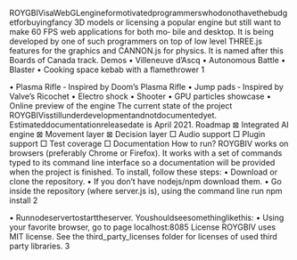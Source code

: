 ROYGBIVisaWebGLengineformotivatedprogrammerswhodonothavethebudgetforbuyingfancy
3D models or licensing a popular engine but still want to make 60 FPS web applications for both mo‑
bile and desktop. It is being developed by one of such programmers on top of low level THREE.js
features for the graphics and CANNON.js for physics. It is named after this Boards of Canada track.
Demos
• Villeneuve d’Ascq
• Autonomous Battle
• Blaster
• Cooking space kebab with a flamethrower
1

• Plasma Rifle ‑ Inspired by Doom’s Plasma Rifle
• Jump pads ‑ Inspired by Valve’s Ricochet
• Electro shock
• Shooter
• GPU particles showcase
• Online preview of the engine
The current state of the project
ROYGBIVisstillunderdevelopmentandnotdocumentedyet. Estimateddocumentationreleasedate
is April 2021.
Roadmap
⊠
Integrated AI engine
⊠
Movement layer
⊠
Decision layer
□
Audio support
□
Plugin support
□
Test coverage
□
Documentation
How to run?
ROYGBIV works on browsers (preferably Chrome or Firefox). It works with a set of commands typed
to its command line interface so a documentation will be provided when the project is finished. To
install, follow these steps:
• Download or clone the repository.
• If you don’t have nodejs/npm download them.
• Go inside the repository (where server.js is), using the command line run npm install
2

• Runnodeservertostarttheserver. Youshouldseesomethinglikethis:
• Using your favorite browser, go to page localhost:8085
License
ROYGBIV uses MIT license. See the third_party_licenses folder for licenses of used third party
libraries.
3